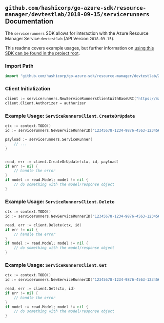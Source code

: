 
## `github.com/hashicorp/go-azure-sdk/resource-manager/devtestlab/2018-09-15/servicerunners` Documentation

The `servicerunners` SDK allows for interaction with the Azure Resource Manager Service `devtestlab` (API Version `2018-09-15`).

This readme covers example usages, but further information on [using this SDK can be found in the project root](https://github.com/hashicorp/go-azure-sdk/tree/main/docs).

### Import Path

```go
import "github.com/hashicorp/go-azure-sdk/resource-manager/devtestlab/2018-09-15/servicerunners"
```


### Client Initialization

```go
client := servicerunners.NewServiceRunnersClientWithBaseURI("https://management.azure.com")
client.Client.Authorizer = authorizer
```


### Example Usage: `ServiceRunnersClient.CreateOrUpdate`

```go
ctx := context.TODO()
id := servicerunners.NewServiceRunnerID("12345678-1234-9876-4563-123456789012", "example-resource-group", "labValue", "serviceRunnerValue")

payload := servicerunners.ServiceRunner{
	// ...
}


read, err := client.CreateOrUpdate(ctx, id, payload)
if err != nil {
	// handle the error
}
if model := read.Model; model != nil {
	// do something with the model/response object
}
```


### Example Usage: `ServiceRunnersClient.Delete`

```go
ctx := context.TODO()
id := servicerunners.NewServiceRunnerID("12345678-1234-9876-4563-123456789012", "example-resource-group", "labValue", "serviceRunnerValue")

read, err := client.Delete(ctx, id)
if err != nil {
	// handle the error
}
if model := read.Model; model != nil {
	// do something with the model/response object
}
```


### Example Usage: `ServiceRunnersClient.Get`

```go
ctx := context.TODO()
id := servicerunners.NewServiceRunnerID("12345678-1234-9876-4563-123456789012", "example-resource-group", "labValue", "serviceRunnerValue")

read, err := client.Get(ctx, id)
if err != nil {
	// handle the error
}
if model := read.Model; model != nil {
	// do something with the model/response object
}
```
